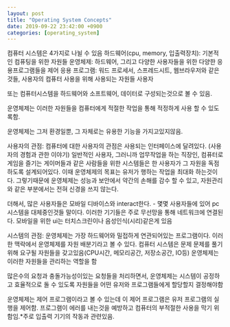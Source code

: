 ```yaml
---
layout: post
title: "Operating System Concepts"
date: 2019-09-22 23:42:00 +0900
categories: [operating_system]
---
```


컴퓨터 시스템은 4가지로 나뉠 수 있음
하드웨어(cpu, memory, 입출력장치): 기본적인 컴퓨팅을 위한 자원들
운영체제: 하드웨어, 그리고 다양한 사용자들을 위한 다양한 응용프로그램들을 제어
응용 프로그램: 워드 프로세서, 스프레드시트, 웹브라우저와 같은것들, 사용자의 컴퓨터 사용을 위해 사용되는 자원들
사용자

또는 컴퓨터시스템을 하드웨어와 소프트웨어, 데이터로 구성되는것으로 볼 수 있음.

운영체제는 이러한 자원들을 컴퓨터에게 적절한 작업을 통해 적정하게 사용 할 수 있도록함.

운영체제는 그저 환경일뿐, 그 자체로는 유용한 기능을 가지고있지않음.

사용자의 관점:
컴퓨터에 대한 사용자의 관점은 사용되는 인터페이스에 달려있다. (사용자의 경험과 관한 이야기)
일반적인 사용자, 그러니까 업무작업을 하는 직장인, 컴퓨터로 게임을 즐기는 게이머들과 같은 사람들을 위한 시스템들은 한 사용자가 그 자원을 독점하도록 설계되어있다.
이때 운영체제의 목표는 유저가 행하는 작업을 최대화 하는것이다. 그렇기때문에 운영체제는 성능과 보안에서 약간의 손해를 감수 할 수 있고, 자원관리와 같은 부분에서는 전혀 신경을 쓰지 않는다.

더해서, 많은 사용자들은 모바일 디바이스와 interact한다. - 몇몇 사용자들에 있어 pc 시스템을 대체중인것들 말이다.
이러한 기기들은 주로 무선망을 통해 네트워크에 연결된다. 모바일을 위한 ui는 터치스크린이나 음성인식(시리)같은게 있음

시스템의 관점:
운영체제는 가장 하드웨어와 밀접하게 연관되어있는 프로그램이다.
이러한 맥락에서 운영체제를 자원 배분기라고 볼 수 있다.
컴퓨터 시스템은 문제 문제를 풀기 위해 요구될 자원들을 갖고있음(CPU시간, 메모리공간, 저장소공간, IO등)
운영체제는 이러한 자원들을 관리하는 역할을 함

많은수의 요청과 충돌가능성이있는 요청들을 처리하면서, 운영체제는 시스템이 공정하고 효율적으로 돌 수 있도록 자원들을 어떤 유저와 프로그램들에게 할당할지 결정해야함

운영체제는 제어 프로그램이라고 볼 수 있는데 이 제어 프로그램은 유저 프로그램의 실행을 제어함. 프로그램이 에러를 내는것을 예방하고 컴퓨터의 부적절한 사용을 막기 위함임.\*주로 입출력 기기의 작동과 관련있음.
